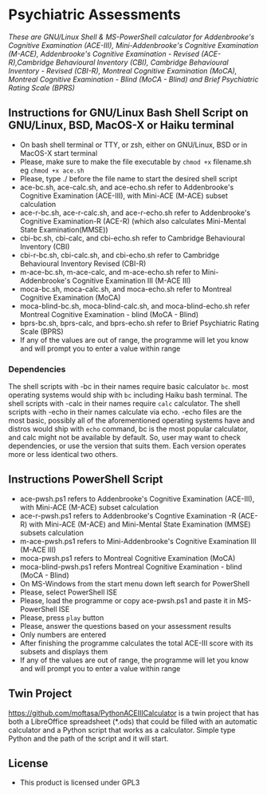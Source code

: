 # Psychiatric Assessments
_These are GNU/Linux Shell & MS-PowerShell calculator for Addenbrooke's Cognitive Examination (ACE-III), Mini-Addenbrooke's Cognitive Examination (M-ACE), Addenbrooke's Cognitive Examination - Revised (ACE-R),Cambridge Behavioural Inventory (CBI), Cambridge Behavioural Inventory - Revised (CBI-R), Montreal Cognitive Examination (MoCA), Montreal Cognitive Examination - Blind (MoCA - Blind) and Brief Psychiatric Rating Scale (BPRS)_

## Instructions for GNU/Linux Bash Shell Script on GNU/Linux, BSD, MacOS-X or Haiku terminal
- On bash shell terminal or TTY, or zsh, either on GNU/Linux, BSD or in MacOS-X start terminal
- Please, make sure to make the file executable by `chmod +x` filename.sh eg `chmod +x ace.sh`
- Please, type ./ before the file name to start the desired shell script
- ace-bc.sh, ace-calc.sh, and ace-echo.sh refer to Addenbrooke's Cognitive Examination (ACE-III), with Mini-ACE (M-ACE) subset calculation
- ace-r-bc.sh, ace-r-calc.sh, and ace-r-echo.sh refer to Addenbrooke's Cognitive Examination-R (ACE-R) (which also calculates Mini-Mental State Examination(MMSE))
- cbi-bc.sh, cbi-calc,  and cbi-echo.sh refer to Cambridge Behavioural Inventory (CBI)
- cbi-r-bc.sh, cbi-calc.sh, and cbi-echo.sh refer to Cambridge Behavioural Inventory Revised (CBI-R)
- m-ace-bc.sh, m-ace-calc, and m-ace-echo.sh refer to Mini-Addenbrooke's Cognitive Examination III (M-ACE III)
- moca-bc.sh, moca-calc.sh, and moca-echo.sh refer to Montreal Cognitive Examination (MoCA)
- moca-blind-bc.sh, moca-blind-calc.sh, and moca-blind-echo.sh refer Montreal Cognitive Examination - blind (MoCA - Blind)
- bprs-bc.sh, bprs-calc, and bprs-echo.sh refer to Brief Psychiatric Rating Scale (BPRS)
- If any of the values are out of range, the programme will let you know and will prompt you to enter a value within range
### Dependencies
The shell scripts with -bc in their names require basic calculator `bc`. most operating systems would ship with `bc` including Haiku bash terminal. The shell scripts with -calc in their names require `calc` calculator. The shell scripts with -echo in their names calculate via echo. -echo files are the most basic, possibly all of the aforementioned operating systems have and distros would ship with `echo` command, bc is the most popular calculator, and calc might not be available by default. So, user may want to check dependencies, or use the version that suits them. Each version operates more or less identical two others. 

## Instructions PowerShell Script
- ace-pwsh.ps1 refers to Addenbrooke's Cognitive Examination (ACE-III), with Mini-ACE (M-ACE) subset calculation
- ace-r-pwsh.ps1 refers to Addenbrooke's Cogntive Examination -R (ACE-R) with Mini-ACE (M-ACE) and Mini-Mental State Examination (MMSE) subsets calculation
- m-ace-pwsh.ps1 refers to Mini-Addenbrooke's Cognitive Examination III (M-ACE III)
- moca-pwsh.ps1 refers to Montreal Cognitive Examination (MoCA)
- moca-blind-pwsh.ps1 refers Montreal Cognitive Examination - blind (MoCA - Blind)
- On MS-Windows from the start menu down left search for PowerShell
- Please, select PowerShell ISE
- Please, load the programme or copy ace-pwsh.ps1 and paste it in MS-PowerShell ISE
- Please, press `play` button
- Please, answer the questions based on your assessment results
- Only numbers are entered
- After finishing the programme calculates the total ACE-III score with its subsets and displays them
- If any of the values are out of range, the programme will let you know and will prompt you to enter a value within range

## Twin Project
https://github.com/moftasa/PythonACEIIICalculator is a twin project that has both a LibreOffice spreadsheet (\*.ods) that could be filled with an automatic calculator and a Python script that works as a calculator. Simple type Python and the path of the script and it will start.

## License
- This product is licensed under GPL3

